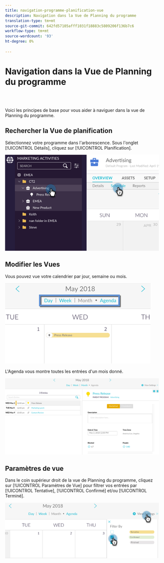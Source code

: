 ```yaml
---
title: navigation-programme-planification-vue
description: Navigation dans la Vue de Planning du programme
translation-type: tm+mt
source-git-commit: 642fd57105afff1031f18883c5809206f136b7c6
workflow-type: tm+mt
source-wordcount: '93'
ht-degree: 0%

---
```



# Navigation dans la Vue de Planning du programme

<br> 

Voici les principes de base pour vous aider à naviguer dans la vue de Planning du programme.

## Rechercher la Vue de planification

Sélectionnez votre programme dans l&#39;arborescence. Sous l&#39;onglet [!UICONTROL Détails], cliquez sur [!UICONTROL Planification].

![Image un](/help/sky/assets/program-schedule-view/navigating-program-schedule-view/navigating-program-schedule-view-1.png)

## Modifier les Vues

Vous pouvez vue votre calendrier par jour, semaine ou mois.

![Image 2](/help/sky/assets/program-schedule-view/navigating-program-schedule-view/navigating-program-schedule-view-2.png)

L&#39;Agenda vous montre toutes les entrées d&#39;un mois donné.

![Image trois](/help/sky/assets/program-schedule-view/navigating-program-schedule-view/navigating-program-schedule-view-3.png)

## Paramètres de vue

Dans le coin supérieur droit de la vue de Planning du programme, cliquez sur [!UICONTROL Paramètres de Vue] pour filtrer vos entrées par [!UICONTROL Tentative], [!UICONTROL Confirmé] et/ou [!UICONTROL Terminé].

![Image 4](/help/sky/assets/program-schedule-view/navigating-program-schedule-view/navigating-program-schedule-view-4.png)
